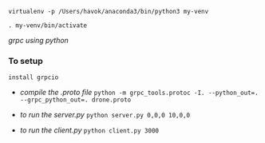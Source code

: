 `virtualenv -p /Users/havok/anaconda3/bin/python3 my-venv`

`. my-venv/bin/activate`

_grpc using python_

### To setup

`install grpcio`

- _compile the .proto file_
  `python -m grpc_tools.protoc -I. --python_out=. --grpc_python_out=. drone.proto`

- _to run the server.py_
  `python server.py 0,0,0 10,0,0`

- _to run the client.py_
  `python client.py 3000`
